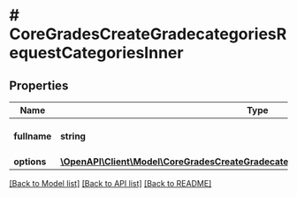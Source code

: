# # CoreGradesCreateGradecategoriesRequestCategoriesInner

## Properties

Name | Type | Description | Notes
------------ | ------------- | ------------- | -------------
**fullname** | **string** | fullname of category | [optional] [default to 'null']
**options** | [**\OpenAPI\Client\Model\CoreGradesCreateGradecategoriesRequestCategoriesInnerOptions**](CoreGradesCreateGradecategoriesRequestCategoriesInnerOptions.md) |  | [optional]

[[Back to Model list]](../../README.md#models) [[Back to API list]](../../README.md#endpoints) [[Back to README]](../../README.md)
